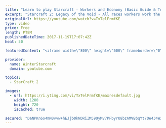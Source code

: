 ```yaml
---
title: "Learn to play Starcraft - Workers and Economy (Basic Guide & Tutorial)"
excerpt: "Starcraft 2: Legacy of the Void - All races workers work the same (mule notwithstanding!)  Wiki on mining: http://wiki.teamliquid.net/starcraft2/Mining_Minerals"
originalUrl: https://youtube.com/watch?v=TxTelFrmfKE
type: video
price: Free
length: PT8M
publishedDateTime: 2017-11-19T17:07:42Z
heat: 50

featuredContent: "<iframe width=\"800\" height=\"500\" frameborder=\"0\" src=\"https://www.youtube.com/embed/TxTelFrmfKE\" allow=\"accelerometer; autoplay; encrypted-media; gyroscope; picture-in-picture\" allowfullscreen></iframe>"

provider:
  name: WinterStarcraft
  domain: youtube.com

topics:
  - StarCraft 2

images:
  - url: https://i.ytimg.com/vi/TxTelFrmfKE/maxresdefault.jpg
    width: 1280
    height: 720
    isCached: true

secured: "DaNPKn6o4mN0vvw+hEJjbOkNDRiIM59OyMv7PFbyrO8bzAMVBbqYt7Oe434WxMPEmnEKnDP2TnCSXjGUBZqxeSzRbsX4+ok/ncJh7yEK848Wsjqc0bLpwmkfykPtaBi4uRAiF4wfPat5laSowwRo2PSF2ANKpMOJ7LoUyA1ViCjuEiR7Pyj2kvsAOhL350diXfzXj8GkJc2hK8gS+nlI81EiOB5iHilpcUevxblw5zp6QsASem5AH/RVxtHv2lknxMyLX8DzP7aPgOjUmfKbRTgd1dXZwlDaUx0RSLEdFAQfTnER1XYDnU5FhUYv+TAjQ58VF1Je+wu7wDI/Tys8GjbN0NjdCxY1Acj47z2PIQxS/9NssJo6xdvC+ntBtyMKgi83iVkBX4QogLkCRCFiUoEMW//pPym1Al7lPr7CDeI=;zYYHrlWvWeOGyL9Q54TqwQ=="
---
```


